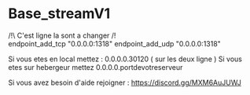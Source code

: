 # Base_streamV1
/!\ C'est ligne la sont a changer /!\
endpoint_add_tcp "0.0.0.0:1318"
endpoint_add_udp "0.0.0.0:1318"

Si vous etes en local mettez : 0.0.0.0.30120 ( sur les deux ligne )
Si vous etes sur hebergeur mettez 0.0.0.0.portdevotreserveur

Si vous avez besoin d'aide rejoigner : https://discord.gg/MXM6AuJUWJ
